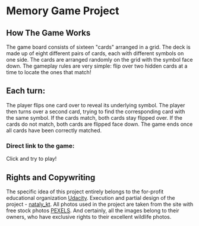 # **Memory Game Project**

## How The Game Works

The game board consists of sixteen "cards" arranged in a grid. The deck is made up of eight different pairs of cards, each with different symbols on one side. The cards are arranged randomly on the grid with the symbol face down. The gameplay rules are very simple: flip over two hidden cards at a time to locate the ones that match!

## Each turn:

The player flips one card over to reveal its underlying symbol.
The player then turns over a second card, trying to find the corresponding card with the same symbol.
If the cards match, both cards stay flipped over.
If the cards do not match, both cards are flipped face down.
The game ends once all cards have been correctly matched.

### Direct link to the game: 

Click and try to play! 

## Rights and Copywriting

The specific idea of this project entirely belongs to the for-profit educational organization [Udacity](https://udacity.com).
Execution and partial design of the project - [nataly_kt](https://github.com/NatalyKT).
All photos used in the project are taken from the site with free stock photos [PEXELS](https://www.pexels.com/). And certainly, all the images belong to their owners, who have exclusive rights to their excellent wildlife photos.
